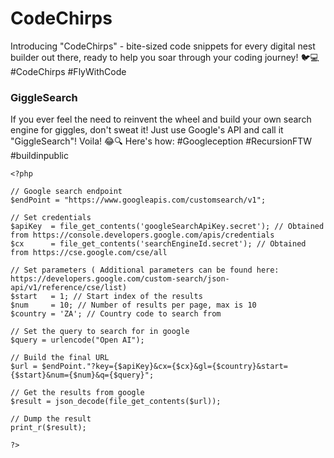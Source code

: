 # CodeChirps

Introducing "CodeChirps" - bite-sized code snippets for every digital nest builder out there, ready to help you soar through your coding journey! 🐦💻 #CodeChirps #FlyWithCode

### GiggleSearch
If you ever feel the need to reinvent the wheel and build your own  search engine for giggles, don't sweat it! Just use Google's API and  call it "GiggleSearch"! Voila! 😂🔍 Here's how: #Googleception  #RecursionFTW #buildinpublic 

```
<?php

// Google search endpoint
$endPoint = "https://www.googleapis.com/customsearch/v1";

// Set credentials
$apiKey  = file_get_contents('googleSearchApiKey.secret'); // Obtained from https://console.developers.google.com/apis/credentials
$cx      = file_get_contents('searchEngineId.secret'); // Obtained from https://cse.google.com/cse/all

// Set parameters ( Additional parameters can be found here: https://developers.google.com/custom-search/json-api/v1/reference/cse/list)
$start   = 1; // Start index of the results
$num     = 10; // Number of results per page, max is 10
$country = 'ZA'; // Country code to search from

// Set the query to search for in google
$query = urlencode("Open AI");

// Build the final URL
$url = $endPoint."?key={$apiKey}&cx={$cx}&gl={$country}&start={$start}&num={$num}&q={$query}";

// Get the results from google
$result = json_decode(file_get_contents($url));

// Dump the result
print_r($result);

?>
```